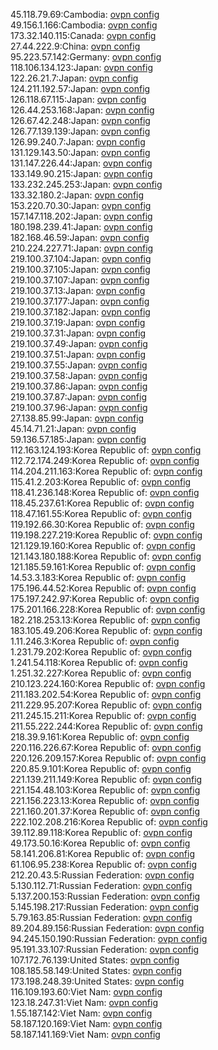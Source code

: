 45.118.79.69:Cambodia: [ovpn config](vpn/45_118_79_69.ovpn)  
49.156.1.166:Cambodia: [ovpn config](vpn/49_156_1_166.ovpn)  
173.32.140.115:Canada: [ovpn config](vpn/173_32_140_115.ovpn)  
27.44.222.9:China: [ovpn config](vpn/27_44_222_9.ovpn)  
95.223.57.142:Germany: [ovpn config](vpn/95_223_57_142.ovpn)  
118.106.134.123:Japan: [ovpn config](vpn/118_106_134_123.ovpn)  
122.26.21.7:Japan: [ovpn config](vpn/122_26_21_7.ovpn)  
124.211.192.57:Japan: [ovpn config](vpn/124_211_192_57.ovpn)  
126.118.67.115:Japan: [ovpn config](vpn/126_118_67_115.ovpn)  
126.44.253.168:Japan: [ovpn config](vpn/126_44_253_168.ovpn)  
126.67.42.248:Japan: [ovpn config](vpn/126_67_42_248.ovpn)  
126.77.139.139:Japan: [ovpn config](vpn/126_77_139_139.ovpn)  
126.99.240.7:Japan: [ovpn config](vpn/126_99_240_7.ovpn)  
131.129.143.50:Japan: [ovpn config](vpn/131_129_143_50.ovpn)  
131.147.226.44:Japan: [ovpn config](vpn/131_147_226_44.ovpn)  
133.149.90.215:Japan: [ovpn config](vpn/133_149_90_215.ovpn)  
133.232.245.253:Japan: [ovpn config](vpn/133_232_245_253.ovpn)  
133.32.180.2:Japan: [ovpn config](vpn/133_32_180_2.ovpn)  
153.220.70.30:Japan: [ovpn config](vpn/153_220_70_30.ovpn)  
157.147.118.202:Japan: [ovpn config](vpn/157_147_118_202.ovpn)  
180.198.239.41:Japan: [ovpn config](vpn/180_198_239_41.ovpn)  
182.168.46.59:Japan: [ovpn config](vpn/182_168_46_59.ovpn)  
210.224.227.71:Japan: [ovpn config](vpn/210_224_227_71.ovpn)  
219.100.37.104:Japan: [ovpn config](vpn/219_100_37_104.ovpn)  
219.100.37.105:Japan: [ovpn config](vpn/219_100_37_105.ovpn)  
219.100.37.107:Japan: [ovpn config](vpn/219_100_37_107.ovpn)  
219.100.37.13:Japan: [ovpn config](vpn/219_100_37_13.ovpn)  
219.100.37.177:Japan: [ovpn config](vpn/219_100_37_177.ovpn)  
219.100.37.182:Japan: [ovpn config](vpn/219_100_37_182.ovpn)  
219.100.37.19:Japan: [ovpn config](vpn/219_100_37_19.ovpn)  
219.100.37.31:Japan: [ovpn config](vpn/219_100_37_31.ovpn)  
219.100.37.49:Japan: [ovpn config](vpn/219_100_37_49.ovpn)  
219.100.37.51:Japan: [ovpn config](vpn/219_100_37_51.ovpn)  
219.100.37.55:Japan: [ovpn config](vpn/219_100_37_55.ovpn)  
219.100.37.58:Japan: [ovpn config](vpn/219_100_37_58.ovpn)  
219.100.37.86:Japan: [ovpn config](vpn/219_100_37_86.ovpn)  
219.100.37.87:Japan: [ovpn config](vpn/219_100_37_87.ovpn)  
219.100.37.96:Japan: [ovpn config](vpn/219_100_37_96.ovpn)  
27.138.85.99:Japan: [ovpn config](vpn/27_138_85_99.ovpn)  
45.14.71.21:Japan: [ovpn config](vpn/45_14_71_21.ovpn)  
59.136.57.185:Japan: [ovpn config](vpn/59_136_57_185.ovpn)  
112.163.124.193:Korea Republic of: [ovpn config](vpn/112_163_124_193.ovpn)  
112.72.174.249:Korea Republic of: [ovpn config](vpn/112_72_174_249.ovpn)  
114.204.211.163:Korea Republic of: [ovpn config](vpn/114_204_211_163.ovpn)  
115.41.2.203:Korea Republic of: [ovpn config](vpn/115_41_2_203.ovpn)  
118.41.236.148:Korea Republic of: [ovpn config](vpn/118_41_236_148.ovpn)  
118.45.237.61:Korea Republic of: [ovpn config](vpn/118_45_237_61.ovpn)  
118.47.161.55:Korea Republic of: [ovpn config](vpn/118_47_161_55.ovpn)  
119.192.66.30:Korea Republic of: [ovpn config](vpn/119_192_66_30.ovpn)  
119.198.227.219:Korea Republic of: [ovpn config](vpn/119_198_227_219.ovpn)  
121.129.19.160:Korea Republic of: [ovpn config](vpn/121_129_19_160.ovpn)  
121.143.180.188:Korea Republic of: [ovpn config](vpn/121_143_180_188.ovpn)  
121.185.59.161:Korea Republic of: [ovpn config](vpn/121_185_59_161.ovpn)  
14.53.3.183:Korea Republic of: [ovpn config](vpn/14_53_3_183.ovpn)  
175.196.44.52:Korea Republic of: [ovpn config](vpn/175_196_44_52.ovpn)  
175.197.242.97:Korea Republic of: [ovpn config](vpn/175_197_242_97.ovpn)  
175.201.166.228:Korea Republic of: [ovpn config](vpn/175_201_166_228.ovpn)  
182.218.253.13:Korea Republic of: [ovpn config](vpn/182_218_253_13.ovpn)  
183.105.49.206:Korea Republic of: [ovpn config](vpn/183_105_49_206.ovpn)  
1.11.246.3:Korea Republic of: [ovpn config](vpn/1_11_246_3.ovpn)  
1.231.79.202:Korea Republic of: [ovpn config](vpn/1_231_79_202.ovpn)  
1.241.54.118:Korea Republic of: [ovpn config](vpn/1_241_54_118.ovpn)  
1.251.32.227:Korea Republic of: [ovpn config](vpn/1_251_32_227.ovpn)  
210.123.224.160:Korea Republic of: [ovpn config](vpn/210_123_224_160.ovpn)  
211.183.202.54:Korea Republic of: [ovpn config](vpn/211_183_202_54.ovpn)  
211.229.95.207:Korea Republic of: [ovpn config](vpn/211_229_95_207.ovpn)  
211.245.15.211:Korea Republic of: [ovpn config](vpn/211_245_15_211.ovpn)  
211.55.222.244:Korea Republic of: [ovpn config](vpn/211_55_222_244.ovpn)  
218.39.9.161:Korea Republic of: [ovpn config](vpn/218_39_9_161.ovpn)  
220.116.226.67:Korea Republic of: [ovpn config](vpn/220_116_226_67.ovpn)  
220.126.209.157:Korea Republic of: [ovpn config](vpn/220_126_209_157.ovpn)  
220.85.9.101:Korea Republic of: [ovpn config](vpn/220_85_9_101.ovpn)  
221.139.211.149:Korea Republic of: [ovpn config](vpn/221_139_211_149.ovpn)  
221.154.48.103:Korea Republic of: [ovpn config](vpn/221_154_48_103.ovpn)  
221.156.223.13:Korea Republic of: [ovpn config](vpn/221_156_223_13.ovpn)  
221.160.201.37:Korea Republic of: [ovpn config](vpn/221_160_201_37.ovpn)  
222.102.208.216:Korea Republic of: [ovpn config](vpn/222_102_208_216.ovpn)  
39.112.89.118:Korea Republic of: [ovpn config](vpn/39_112_89_118.ovpn)  
49.173.50.16:Korea Republic of: [ovpn config](vpn/49_173_50_16.ovpn)  
58.141.206.81:Korea Republic of: [ovpn config](vpn/58_141_206_81.ovpn)  
61.106.95.238:Korea Republic of: [ovpn config](vpn/61_106_95_238.ovpn)  
212.20.43.5:Russian Federation: [ovpn config](vpn/212_20_43_5.ovpn)  
5.130.112.71:Russian Federation: [ovpn config](vpn/5_130_112_71.ovpn)  
5.137.200.153:Russian Federation: [ovpn config](vpn/5_137_200_153.ovpn)  
5.145.198.217:Russian Federation: [ovpn config](vpn/5_145_198_217.ovpn)  
5.79.163.85:Russian Federation: [ovpn config](vpn/5_79_163_85.ovpn)  
89.204.89.156:Russian Federation: [ovpn config](vpn/89_204_89_156.ovpn)  
94.245.150.190:Russian Federation: [ovpn config](vpn/94_245_150_190.ovpn)  
95.191.33.107:Russian Federation: [ovpn config](vpn/95_191_33_107.ovpn)  
107.172.76.139:United States: [ovpn config](vpn/107_172_76_139.ovpn)  
108.185.58.149:United States: [ovpn config](vpn/108_185_58_149.ovpn)  
173.198.248.39:United States: [ovpn config](vpn/173_198_248_39.ovpn)  
116.109.193.60:Viet Nam: [ovpn config](vpn/116_109_193_60.ovpn)  
123.18.247.31:Viet Nam: [ovpn config](vpn/123_18_247_31.ovpn)  
1.55.187.142:Viet Nam: [ovpn config](vpn/1_55_187_142.ovpn)  
58.187.120.169:Viet Nam: [ovpn config](vpn/58_187_120_169.ovpn)  
58.187.141.169:Viet Nam: [ovpn config](vpn/58_187_141_169.ovpn)  
